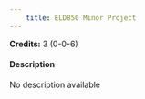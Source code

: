 ```yaml
---
    title: ELD850 Minor Project
---
```

**Credits:** 3 (0-0-6)



#### Description 
No description available